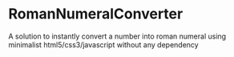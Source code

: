 # RomanNumeralConverter
A solution to instantly convert a number into roman numeral using minimalist html5/css3/javascript without any dependency
